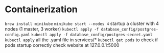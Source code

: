 # Containerization

`brew install minikube`
`minikube start --nodes 4` startup a cluster with 4 nodes (1 master, 3 worker)
`kubectl apply -f database_config/postgres-config.yaml`
`kubectl apply -f database_config/postgres-secret.yaml`
`kubectl apply` all the .yaml file in services/*
`kubectl get pods` to check if pods startup correctly
check website at 127.0.0.1:5000